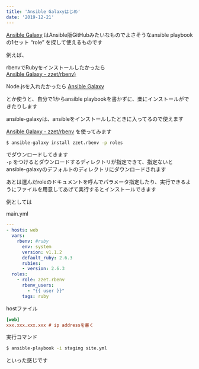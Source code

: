 ```yaml
---
title: 'Ansible Galaxyはじめ'
date: '2019-12-21'
---
```


[Ansible Galaxy](https://galaxy.ansible.com/home) はAnsible版GitHubみたいなものでよさそうなansible playbookの1セット “role” を探して使えるものです

例えば、  

rbenvでRubyをインストールしたかったら  
[Ansible Galaxy - zzet/rbenv)](https://galaxy.ansible.com/zzet/rbenv)

Node.jsを入れたかったら
[Ansible Galaxy](https://galaxy.ansible.com/geerlingguy/nodejs)  

とか使うと、自分で1からansible playbookを書かずに、楽にインストールができたりします

ansible-galaxyは、ansibleをインストールしたときに入ってるので使えます

[Ansible Galaxy - zzet/rbenv](https://galaxy.ansible.com/zzet/rbenv) を使ってみます

```bash
$ ansible-galaxy install zzet.rbenv -p roles
```

でダウンロードしてきます  
`-p` をつけるとダウンロードするディレクトリが指定できて、指定ないとansible-galaxyのデフォルトのディレクトリにダウンロードされます  

あとは選んだroleのドキュメントを呼んでパラメータ指定したり、実行できるようにファイルを用意してあげて実行するとインストールできます

例としては

main.yml

```yml
---                                                                                                                                                 
- hosts: web
  vars:
    rbenv: #ruby    
      env: system    
      version: v1.1.2    
      default_ruby: 2.6.3    
      rubies:    
      - version: 2.6.3
  roles:    
    - role: zzet.rbenv    
      rbenv_users:    
        - "{{ user }}"    
      tags: ruby
```

hostファイル

```ini
[web]
xxx.xxx.xxx.xxx # ip addressを書く
```

実行コマンド  

```bash
$ ansible-playbook -i staging site.yml
```

といった感じです

